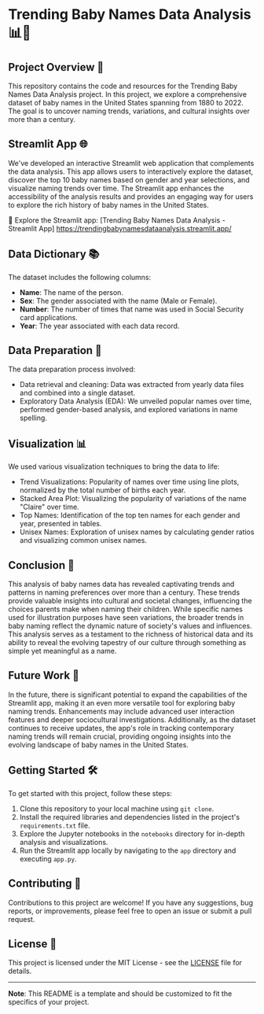 # Trending Baby Names Data Analysis 📊👶

## Project Overview 📜

This repository contains the code and resources for the Trending Baby Names Data Analysis project. In this project, we explore a comprehensive dataset of baby names in the United States spanning from 1880 to 2022. The goal is to uncover naming trends, variations, and cultural insights over more than a century.

## Streamlit App 🌐

We've developed an interactive Streamlit web application that complements the data analysis. This app allows users to interactively explore the dataset, discover the top 10 baby names based on gender and year selections, and visualize naming trends over time. The Streamlit app enhances the accessibility of the analysis results and provides an engaging way for users to explore the rich history of baby names in the United States.

🚀 Explore the Streamlit app: [Trending Baby Names Data Analysis - Streamlit App] https://trendingbabynamesdataanalysis.streamlit.app/

## Data Dictionary 📚

The dataset includes the following columns:

- **Name**: The name of the person.
- **Sex**: The gender associated with the name (Male or Female).
- **Number**: The number of times that name was used in Social Security card applications.
- **Year**: The year associated with each data record.

## Data Preparation 🧹

The data preparation process involved:

- Data retrieval and cleaning: Data was extracted from yearly data files and combined into a single dataset.
- Exploratory Data Analysis (EDA): We unveiled popular names over time, performed gender-based analysis, and explored variations in name spelling.

## Visualization 📊

We used various visualization techniques to bring the data to life:

- Trend Visualizations: Popularity of names over time using line plots, normalized by the total number of births each year.
- Stacked Area Plot: Visualizing the popularity of variations of the name "Claire" over time.
- Top Names: Identification of the top ten names for each gender and year, presented in tables.
- Unisex Names: Exploration of unisex names by calculating gender ratios and visualizing common unisex names.

## Conclusion 🌟

This analysis of baby names data has revealed captivating trends and patterns in naming preferences over more than a century. These trends provide valuable insights into cultural and societal changes, influencing the choices parents make when naming their children. While specific names used for illustration purposes have seen variations, the broader trends in baby naming reflect the dynamic nature of society's values and influences. This analysis serves as a testament to the richness of historical data and its ability to reveal the evolving tapestry of our culture through something as simple yet meaningful as a name.

## Future Work 🚀

In the future, there is significant potential to expand the capabilities of the Streamlit app, making it an even more versatile tool for exploring baby naming trends. Enhancements may include advanced user interaction features and deeper sociocultural investigations. Additionally, as the dataset continues to receive updates, the app's role in tracking contemporary naming trends will remain crucial, providing ongoing insights into the evolving landscape of baby names in the United States.

## Getting Started 🛠️

To get started with this project, follow these steps:

1. Clone this repository to your local machine using `git clone`.
2. Install the required libraries and dependencies listed in the project's `requirements.txt` file.
3. Explore the Jupyter notebooks in the `notebooks` directory for in-depth analysis and visualizations.
4. Run the Streamlit app locally by navigating to the `app` directory and executing `app.py`.

## Contributing 🤝

Contributions to this project are welcome! If you have any suggestions, bug reports, or improvements, please feel free to open an issue or submit a pull request.

## License 📄

This project is licensed under the MIT License - see the [LICENSE](LICENSE) file for details.

---

**Note**: This README is a template and should be customized to fit the specifics of your project.
